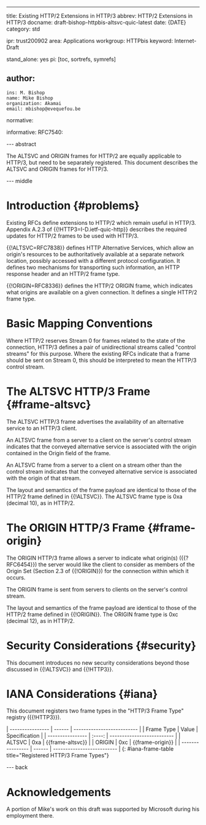 ---
title: Existing HTTP/2 Extensions in HTTP/3
abbrev: HTTP/2 Extensions in HTTP/3
docname: draft-bishop-httpbis-altsvc-quic-latest
date: {DATE}
category: std

ipr: trust200902
area: Applications
workgroup: HTTPbis
keyword: Internet-Draft

stand_alone: yes
pi: [toc, sortrefs, symrefs]

author:
  -
    ins: M. Bishop
    name: Mike Bishop
    organization: Akamai
    email: mbishop@evequefou.be

normative:

informative:
  RFC7540:



--- abstract

The ALTSVC and ORIGIN frames for HTTP/2 are equally applicable to HTTP/3, but
need to be separately registered. This document describes the ALTSVC and ORIGIN
frames for HTTP/3.

--- middle

# Introduction {#problems}

Existing RFCs define extensions to HTTP/2 which remain useful in HTTP/3.
Appendix A.2.3 of {{!HTTP3=I-D.ietf-quic-http}} describes the required updates
for HTTP/2 frames to be used with HTTP/3.

{{!ALTSVC=RFC7838}} defines HTTP Alternative Services, which allow an origin's
resources to be authoritatively available at a separate network location,
possibly accessed with a different protocol configuration.  It defines two
mechanisms for transporting such information, an HTTP response header and an
HTTP/2 frame type.

{{!ORIGIN=RFC8336}} defines the HTTP/2 ORIGIN frame, which indicates what
origins are available on a given connection.  It defines a single HTTP/2 frame
type.

# Basic Mapping Conventions

Where HTTP/2 reserves Stream 0 for frames related to the state of the
connection, HTTP/3 defines a pair of unidirectional streams called "control
streams" for this purpose.  Where the existing RFCs indicate that a frame
should be sent on Stream 0, this should be interpreted to mean the HTTP/3
control stream.

# The ALTSVC HTTP/3 Frame {#frame-altsvc}

The ALTSVC HTTP/3 frame advertises the availability of an alternative service to
an HTTP/3 client.

An ALTSVC frame from a server to a client on the server's control stream
indicates that the conveyed alternative service is associated with the origin
contained in the Origin field of the frame.

An ALTSVC frame from a server to a client on a stream other than the control
stream indicates that the conveyed alternative service is associated with the
origin of that stream.

The layout and semantics of the frame payload are identical to those of the
HTTP/2 frame defined in {{!ALTSVC}}.  The ALTSVC frame type is 0xa (decimal 10),
as in HTTP/2.

# The ORIGIN HTTP/3 Frame {#frame-origin}

The ORIGIN HTTP/3 frame allows a server to indicate what origin(s)
({{?RFC6454}}) the server would like the client to consider as members of the
Origin Set (Section 2.3 of {{!ORIGIN}}) for the connection within which it
occurs.

The ORIGIN frame is sent from servers to clients on the server's control stream.

The layout and semantics of the frame payload are identical to those of the
HTTP/2 frame defined in {{!ORIGIN}}.  The ORIGIN frame type is 0xc (decimal 12),
as in HTTP/2.

# Security Considerations {#security}

This document introduces no new security considerations beyond those discussed
in {{!ALTSVC}} and {{!HTTP3}}.

# IANA Considerations {#iana}

This document registers two frame types in the "HTTP/3 Frame Type"
registry ({{!HTTP3}}).

| ---------------- | ------ | -------------------------- |
| Frame Type       | Value  | Specification              |
| ---------------- | :----: | -------------------------- |
| ALTSVC           |  0xa   | {{frame-altsvc}}           |
| ORIGIN           |  0xc   | {{frame-origin}}           |
| ---------------- | ------ | -------------------------- |
{: #iana-frame-table title="Registered HTTP/3 Frame Types"}

--- back

# Acknowledgements

A portion of Mike's work on this draft was supported by Microsoft during his
employment there.
